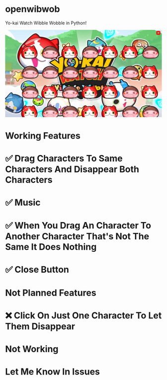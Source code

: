 # openwibwob
Yo-kai Watch Wibble Wobble in Python!

![alt text](https://github.com/ThijsGaming/openwibwob/blob/main/screenshot.png)

# Working Features
# ✅ Drag Characters To Same Characters And Disappear Both Characters
# ✅ Music
# ✅ When You Drag An Character To Another Character That's Not The Same It Does Nothing
# ✅ Close Button




# Not Planned Features
# ❌ Click On Just One Character To Let Them Disappear

# Not Working
# Let Me Know In Issues

